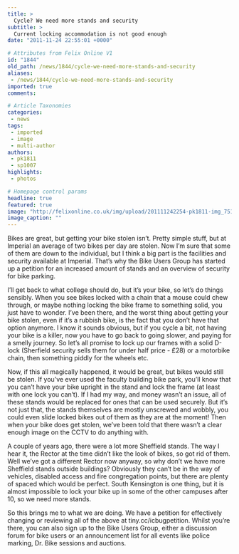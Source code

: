 ```yaml
---
title: >
  Cycle? We need more stands and security
subtitle: >
  Current locking accommodation is not good enough
date: "2011-11-24 22:55:01 +0000"

# Attributes from Felix Online V1
id: "1844"
old_path: /news/1844/cycle-we-need-more-stands-and-security
aliases:
 - /news/1844/cycle-we-need-more-stands-and-security
imported: true
comments:

# Article Taxonomies
categories:
 - news
tags:
 - imported
 - image
 - multi-author
authors:
 - pk1811
 - sp1007
highlights:
 - photos

# Homepage control params
headline: true
featured: true
image: "http://felixonline.co.uk/img/upload/201111242254-pk1811-img_7517.jpg"
image_caption: ""
---
```


Bikes are great, but getting your bike stolen isn’t. Pretty simple stuff, but at Imperial an average of two bikes per day are stolen. Now I’m sure that some of them are down to the individual, but I think a big part is the facilities and security available at Imperial. That’s why the Bike Users Group has started up a petition for an increased amount of stands and an overview of security for bike parking.

I’ll get back to what college should do, but it’s your bike, so let’s do things sensibly. When you see bikes locked with a chain that a mouse could chew through, or maybe nothing locking the bike frame to something solid, you just have to wonder. I’ve been there, and the worst thing about getting your bike stolen, even if it’s a rubbish bike, is the fact that you don’t have that option anymore. I know it sounds obvious, but if you cycle a bit, not having your bike is a killer, now you have to go back to going slower, and paying for a smelly journey. So let’s all promise to lock up our frames with a solid D-lock (Sherfield security sells them for under half price - £28) or a motorbike chain, then something piddly for the wheels etc.

Now, if this all magically happened, it would be great, but bikes would still be stolen. If you’ve ever used the faculty building bike park, you’ll know that you can’t have your bike upright in the stand and lock the frame (at least with one lock you can’t). If I had my way, and money wasn’t an issue, all of these stands would be replaced for ones that can be used securely. But it’s not just that, the stands themselves are mostly unscrewed and wobbly, you could even slide locked bikes out of them as they are at the moment! Then when your bike does get stolen, we’ve been told that there wasn’t a clear enough image on the CCTV to do anything with.

A couple of years ago, there were a lot more Sheffield stands. The way I hear it, the Rector at the time didn’t like the look of bikes, so got rid of them. Well we’ve got a different Rector now anyway, so why don’t we have more Sheffield stands outside buildings? Obviously they can’t be in the way of vehicles, disabled access and fire congregation points, but there are plenty of spaced which would be perfect. South Kensington is one thing, but it is almost impossible to lock your bike up in some of the other campuses after 10, so we need more stands.

So this brings me to what we are doing. We have a petition for effectively changing or reviewing all of the above at tiny.cc/icbugpetition. Whilst you’re there, you can also sign up to the Bike Users Group, either a discussion forum for bike users or an announcement list for all events like police marking, Dr. Bike sessions and auctions.
